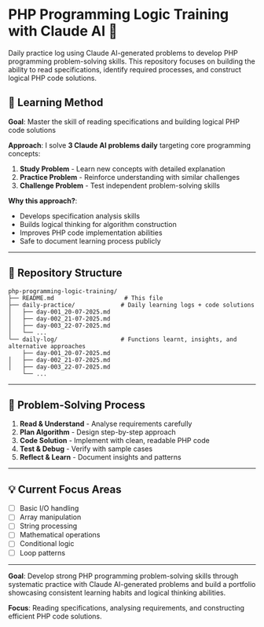 # PHP Programming Logic Training with Claude AI 🤖

Daily practice log using Claude AI-generated problems to develop PHP programming problem-solving skills. This repository focuses on building the ability to read specifications, identify required processes, and construct logical PHP code solutions.

## 🎯 Learning Method
**Goal**: Master the skill of reading specifications and building logical PHP code solutions

**Approach**: I solve **3 Claude AI problems daily** targeting core programming concepts:
1. **Study Problem** - Learn new concepts with detailed explanation
2. **Practice Problem** - Reinforce understanding with similar challenges
3. **Challenge Problem** - Test independent problem-solving skills

**Why this approach?**: 
- Develops specification analysis skills
- Builds logical thinking for algorithm construction
- Improves PHP code implementation abilities
- Safe to document learning process publicly

---

## 📁 Repository Structure

```
php-programming-logic-training/
├── README.md                    # This file
├── daily-practice/             # Daily learning logs + code solutions
│   ├── day-001_20-07-2025.md
│   ├── day-002_21-07-2025.md
│   ├── day-003_22-07-2025.md
│   └── ...
└── daily-log/                  # Functions learnt, insights, and alternative approaches
    ├── day-001_20-07-2025.md
│   ├── day-002_21-07-2025.md
│   ├── day-003_22-07-2025.md
    └── ...
```

---

## 🔧 Problem-Solving Process
1. **Read & Understand** - Analyse requirements carefully
2. **Plan Algorithm** - Design step-by-step approach  
3. **Code Solution** - Implement with clean, readable PHP code
4. **Test & Debug** - Verify with sample cases
5. **Reflect & Learn** - Document insights and patterns

---

## 💡 Current Focus Areas
- [ ] Basic I/O handling
- [ ] Array manipulation
- [ ] String processing  
- [ ] Mathematical operations
- [ ] Conditional logic
- [ ] Loop patterns

---

**Goal**: Develop strong PHP programming problem-solving skills through systematic practice with Claude AI-generated problems and build a portfolio showcasing consistent learning habits and logical thinking abilities.

**Focus**: Reading specifications, analysing requirements, and constructing efficient PHP code solutions.